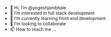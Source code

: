 - 👋 Hi, I’m @yogeshjambhale
- 👀 I’m interested in full stack development
- 🌱 I’m currently learning front end development
- 💞️ I’m looking to collaborate
- 📫 How to reach me ...

<!---
yogeshjambhale/yogeshjambhale is a ✨ special ✨ repository because its `README.md` (this file) appears on your GitHub profile.
You can click the Preview link to take a look at your changes.
--->
